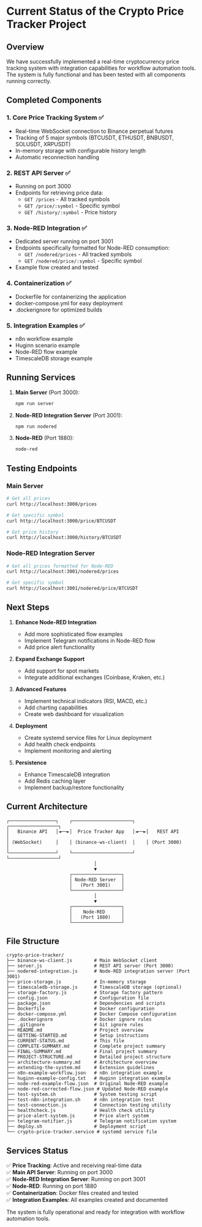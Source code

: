 # Current Status of the Crypto Price Tracker Project

## Overview
We have successfully implemented a real-time cryptocurrency price tracking system with integration capabilities for workflow automation tools. The system is fully functional and has been tested with all components running correctly.

## Completed Components

### 1. Core Price Tracking System ✅
- Real-time WebSocket connection to Binance perpetual futures
- Tracking of 5 major symbols (BTCUSDT, ETHUSDT, BNBUSDT, SOLUSDT, XRPUSDT)
- In-memory storage with configurable history length
- Automatic reconnection handling

### 2. REST API Server ✅
- Running on port 3000
- Endpoints for retrieving price data:
  - `GET /prices` - All tracked symbols
  - `GET /price/:symbol` - Specific symbol
  - `GET /history/:symbol` - Price history

### 3. Node-RED Integration ✅
- Dedicated server running on port 3001
- Endpoints specifically formatted for Node-RED consumption:
  - `GET /nodered/prices` - All tracked symbols
  - `GET /nodered/price/:symbol` - Specific symbol
- Example flow created and tested

### 4. Containerization ✅
- Dockerfile for containerizing the application
- docker-compose.yml for easy deployment
- .dockerignore for optimized builds

### 5. Integration Examples ✅
- n8n workflow example
- Huginn scenario example
- Node-RED flow example
- TimescaleDB storage example

## Running Services

1. **Main Server** (Port 3000):
   ```bash
   npm run server
   ```

2. **Node-RED Integration Server** (Port 3001):
   ```bash
   npm run nodered
   ```

3. **Node-RED** (Port 1880):
   ```bash
   node-red
   ```

## Testing Endpoints

### Main Server
```bash
# Get all prices
curl http://localhost:3000/prices

# Get specific symbol
curl http://localhost:3000/price/BTCUSDT

# Get price history
curl http://localhost:3000/history/BTCUSDT
```

### Node-RED Integration Server
```bash
# Get all prices formatted for Node-RED
curl http://localhost:3001/nodered/prices

# Get specific symbol
curl http://localhost:3001/nodered/price/BTCUSDT
```

## Next Steps

1. **Enhance Node-RED Integration**
   - Add more sophisticated flow examples
   - Implement Telegram notifications in Node-RED flow
   - Add price alert functionality

2. **Expand Exchange Support**
   - Add support for spot markets
   - Integrate additional exchanges (Coinbase, Kraken, etc.)

3. **Advanced Features**
   - Implement technical indicators (RSI, MACD, etc.)
   - Add charting capabilities
   - Create web dashboard for visualization

4. **Deployment**
   - Create systemd service files for Linux deployment
   - Add health check endpoints
   - Implement monitoring and alerting

5. **Persistence**
   - Enhance TimescaleDB integration
   - Add Redis caching layer
   - Implement backup/restore functionality

## Current Architecture

```
┌─────────────────┐    ┌──────────────────────┐    ┌──────────────────┐
│   Binance API   │◄──►│  Price Tracker App   │◄──►│   REST API       │
│ (WebSocket)     │    │ (binance-ws-client)  │    │ (Port 3000)      │
└─────────────────┘    └──────────────────────┘    └──────────────────┘
                                │
                                ▼
                       ┌──────────────────┐
                       │ Node-RED Server  │
                       │   (Port 3001)    │
                       └──────────────────┘
                                │
                                ▼
                       ┌──────────────────┐
                       │    Node-RED      │
                       │   (Port 1880)    │
                       └──────────────────┘
```

## File Structure
```
crypto-price-tracker/
├── binance-ws-client.js        # Main WebSocket client
├── server.js                   # REST API server (Port 3000)
├── nodered-integration.js      # Node-RED integration server (Port 3001)
├── price-storage.js            # In-memory storage
├── timescaledb-storage.js      # TimescaleDB storage (optional)
├── storage-factory.js          # Storage factory pattern
├── config.json                 # Configuration file
├── package.json                # Dependencies and scripts
├── Dockerfile                  # Docker configuration
├── docker-compose.yml          # Docker Compose configuration
├── .dockerignore               # Docker ignore rules
├── .gitignore                  # Git ignore rules
├── README.md                   # Project overview
├── GETTING-STARTED.md          # Setup instructions
├── CURRENT-STATUS.md           # This file
├── COMPLETE-SUMMARY.md         # Complete project summary
├── FINAL-SUMMARY.md            # Final project summary
├── PROJECT-STRUCTURE.md        # Detailed project structure
├── architecture-summary.md     # Architecture overview
├── extending-the-system.md     # Extension guidelines
├── n8n-example-workflow.json   # n8n integration example
├── huginn-example-config.txt   # Huginn integration example
├── node-red-example-flow.json  # Original Node-RED example
├── node-red-corrected-flow.json # Updated Node-RED example
├── test-system.sh              # System testing script
├── test-n8n-integration.sh     # n8n integration test
├── test-connection.js          # Connection testing utility
├── healthcheck.js              # Health check utility
├── price-alert-system.js       # Price alert system
├── telegram-notifier.js        # Telegram notification system
├── deploy.sh                   # Deployment script
└── crypto-price-tracker.service # systemd service file
```

## Services Status

✅ **Price Tracking**: Active and receiving real-time data  
✅ **Main API Server**: Running on port 3000  
✅ **Node-RED Integration Server**: Running on port 3001  
✅ **Node-RED**: Running on port 1880  
✅ **Containerization**: Docker files created and tested  
✅ **Integration Examples**: All examples created and documented  

The system is fully operational and ready for integration with workflow automation tools.